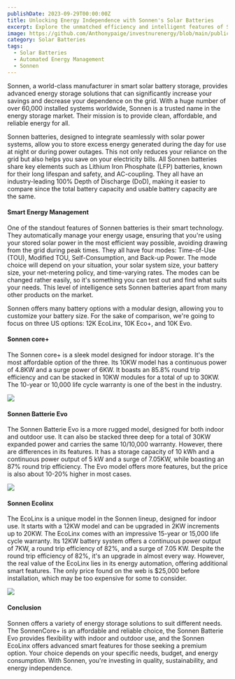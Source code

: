 ```yaml
---
publishDate: 2023-09-29T00:00:00Z
title: Unlocking Energy Independence with Sonnen's Solar Batteries
excerpt: Explore the unmatched efficiency and intelligent features of Sonnen's solar batteries. Designed for longevity and optimal performance, they stand as the pinnacle choice for a sustainable, grid-independent future
image: https://github.com/Anthonypaige/investnurenergy/blob/main/public/images/cover-art/SLRB-2-cover-art.png?raw=true
category: Solar Batteries
tags:
  - Solar Batteries
  - Automated Energy Management
  - Sonnen
---
```


Sonnen, a world-class manufacturer in smart solar battery storage, provides advanced energy storage solutions that can significantly increase your savings and decrease your dependence on the grid. With a huge number of over 60,000 installed systems worldwide, Sonnen is a trusted name in the energy storage market. Their mission is to provide clean, affordable, and reliable energy for all.

Sonnen batteries, designed to integrate seamlessly with solar power systems, allow you to store excess energy generated during the day for use at night or during power outages. This not only reduces your reliance on the grid but also helps you save on your electricity bills. All Sonnen batteries share key elements such as Lithium Iron Phosphate (LFP) batteries, known for their long lifespan and safety, and AC-coupling. They all have an industry-leading 100% Depth of Discharge (DoD), making it easier to compare since the total battery capacity and usable battery capacity are the same.

#### **Smart Energy Management**

One of the standout features of Sonnen batteries is their smart technology. They automatically manage your energy usage, ensuring that you're using your stored solar power in the most efficient way possible, avoiding drawing from the grid during peak times. They all have four modes: Time-of-Use (TOU), Modified TOU, Self-Consumption, and Back-up Power. The mode choice will depend on your situation, your solar system size, your battery size, your net-metering policy, and time-varying rates. The modes can be changed rather easily, so it's something you can test out and find what suits your needs. This level of intelligence sets Sonnen batteries apart from many other products on the market.

Sonnen offers many battery options with a modular design, allowing you to customize your battery size. For the sake of comparison, we're going to focus on three US options: 12K EcoLinx, 10K Eco+, and 10K Evo.

#### **Sonnen core+**

The Sonnen core+ is a sleek model designed for indoor storage. It's the most affordable option of the three. Its 10KW model has a continuous power of 4.8KW and a surge power of 6KW. It boasts an 85.8% round trip efficiency and can be stacked in 10KW modules for a total of up to 30KW. The 10-year or 10,000 life cycle warranty is one of the best in the industry.

![](/images/2.png)

#### **Sonnen Batterie Evo**

The Sonnen Batterie Evo is a more rugged model, designed for both indoor and outdoor use. It can also be stacked three deep for a total of 30KW expanded power and carries the same 10/10,000 warranty. However, there are differences in its features. It has a storage capacity of 10 kWh and a continuous power output of 5 kW and a surge of 7.05KW, while boasting an 87% round trip efficiency. The Evo model offers more features, but the price is also about 10-20% higher in most cases.

![](/images/1.png)

#### **Sonnen Ecolinx**

The EcoLinx is a unique model in the Sonnen lineup, designed for indoor use. It starts with a 12KW model and can be upgraded in 2KW increments up to 20KW. The EcoLinx comes with an impressive 15-year or 15,000 life cycle warranty. Its 12KW battery system offers a continuous power output of 7KW, a round trip efficiency of 82%, and a surge of 7.05 KW. Despite the round trip efficiency of 82%, it's an upgrade in almost every way. However, the real value of the EcoLinx lies in its energy automation, offering additional smart features. The only price found on the web is $25,000 before installation, which may be too expensive for some to consider.

![](/images/3.png)

#### **Conclusion**

Sonnen offers a variety of energy storage solutions to suit different needs. The SonnenCore+ is an affordable and reliable choice, the Sonnen Batterie Evo provides flexibility with indoor and outdoor use, and the Sonnen EcoLinx offers advanced smart features for those seeking a premium option. Your choice depends on your specific needs, budget, and energy consumption. With Sonnen, you're investing in quality, sustainability, and energy independence.
